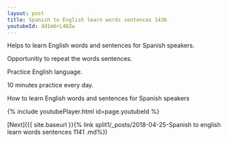 ```yaml
---
layout: post
title: Spanish to English learn words sentences 1436 
youtubeId: dd1m6rL4O2w
---
```

 
 
Helps to learn English words and sentences for Spanish speakers.

Opportunitiy to repeat the words sentences. 

Practice English language. 
 
10 minutes practice every day. 
 
How to learn English words and sentences for Spanish speakers 
 
{% include youtubePlayer.html id=page.youtubeId %}
 
 
[Next]({{ site.baseurl }}{% link  split1/_posts/2018-04-25-Spanish to english learn words sentences 1141 .md%})
 
